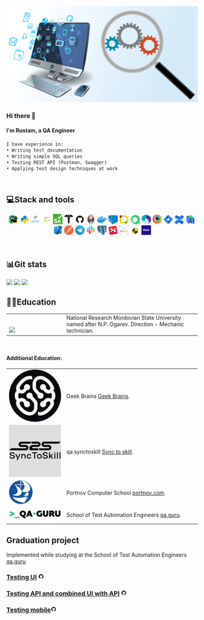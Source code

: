 ![grab-landing-page](https://github.com/rustamd74/rustamd74/blob/main/c69fa6e9d0af971ba052817ae70c4261.gif)


### Hi there 👋

#### I'm Rustam, a QA Engineer

```
I have experience in:
• Writing test documentation
• Writing simple SQL queries
• Testing REST API (Postman, Swagger)
• Applying test design techniques at work
```

<!--
**rustamd74/rustamd74** is a ✨ _special_ ✨ repository because its `README.md` (this file) appears on your GitHub profile.

Here are some ideas to get you started:

- 🔭 I’m currently working on ...
- 🌱 I’m currently learning ...
- 👯 I’m looking to collaborate on ...
- 🤔 I’m looking for help with ...
- 💬 Ask me about ...
- 📫 How to reach me: ...
- 😄 Pronouns: ...
- ⚡ Fun fact: ...
-->

<!--Stack and tools-->

&#8287;&#8287;&#8287;&#8287;&#8287;

## :computer:Stack and tools

<p  align="center">
  <code><img width="5%" title="Pycharm" src="images/logo_stacks/pycharm.png"></code>
  <code><img width="5%" title="Python" src="images/logo_stacks/python.png"></code>
  <code><img width="5%" title="Pytest" src="images/logo_stacks/pytest.png"></code>
  <code><img width="5%" title="Selene" src="images/logo_stacks/selene.png"></code>
  <code><img width="5%" title="Selenium" src="images/logo_stacks/selenium.png"></code>
  <code><img width="5%" title="Requests" src="images/logo_stacks/requests.png"></code>
  <code><img width="5%" title="GitHub" src="images/logo_stacks/github.png"></code>
  <code><img width="5%" title="Jenkins" src="images/logo_stacks/jenkins.png"></code>
  <code><img width="5%" title="Docker" src="images/logo_stacks/docker.png"></code>
  <code><img width="5%" title="Selenoid" src="images/logo_stacks/selenoid.png"></code>
  <code><img width="5%" title="Allure Report" src="images/logo_stacks/allure_report.png"></code>
  <code><img width="5%" title="Allure TestOps" src="images/logo_stacks/allure_testops.png"></code>
  <code><img width="5%" title="Appium" src="images/logo_stacks/appium.png"></code>
  <code><img width="5%" title="Browserstack" src="images/logo_stacks/browserstack.png"></code>
  <code><img width="5%" title="Jira" src="images/logo_stacks/jira.png"></code>
  <code><img width="5%" title="Confluence" src="images/logo_stacks/confluence.png"></code>
  <code><img width="5%" title="Android Studio" src="images/logo_stacks/android_studio.png"></code>
  <code><img width="5%" title="Xcode" src="images/logo_stacks/xcode.png"></code>
  <code><img width="5%" title="Postman" src="images/logo_stacks/postman.png"></code>
  <code><img width="5%" title="Telegram" src="images/logo_stacks/tg.png"></code>
  <code><img width="5%" title="Slack" src="images/logo_stacks/slack.png"></code>
  <code><img width="5%" title="PgAdmin" src="images/logo_stacks/pgadmin.png"></code>
  <code><img width="5%" title="Xmind" src="images/logo_stacks/xmind.png"></code>
  <code><img width="5%" title="MySQL" src="images/logo_stacks/mysql.png"></code>
  <code><img width="5%" title="TestLink" src="images/logo_stacks/testlink.png"></code>
  <code><img width="5%" title="Qase" src="images/logo_stacks/qase.png"></code>
</p>
<!--Git Stats-->

&#8287;&#8287;&#8287;&#8287;&#8287;

## :bar_chart:Git stats

![](http://github-profile-summary-cards.vercel.app/api/cards/stats?username=rustamd74&theme=tokyonight)
![](http://github-profile-summary-cards.vercel.app/api/cards/repos-per-language?username=rustamd74&theme=tokyonight)
![](https://github-profile-summary-cards.vercel.app/api/cards/profile-details?username=rustamd74&theme=tokyonight)

## :man_student:Education

<table width="100%" border='0'>
   <tr> 
    <td width="30%" valign="bottom"><img src="images/social_networks/univer_logo.jpg"></td><td valign="middle">National Research Mordovian State University named after N.P. Ogarev. Direction - Mechanic technician.</td></tr>
  </table>
  </br>

#### Additional Education:

<table width="100%" border='0'>
   <tr><td width="20%" valign="bottom"><img src="images/social_networks/gb.png"></td><td 
valign="middle">Geek Brains <a target="_blank" href="https://gb.ru/courses/testing">Geek Brains</a>.</td></tr>

   <tr><td width="30%" valign="bottom"><img src="images/social_networks/synctoskill.png"></td><td 
valign="middle">qa.synctoskill <a target="_blank" href="https://qa.synctoskill.com/course">Sync to skill</a>.</td></tr>
   </tr>

   <tr><td width="30%" valign="bottom"><img src="images/social_networks/portnov_logo.png"></td><td 
valign="middle">Portnov Computer 
School <a target="_blank" href="https://www.portnov.com">portnov.com</a>.</td></tr>

   <tr><td width="30%" valign="bottom"><img src="images/social_networks/qa_guru.png"></td><td valign="middle">School of Test Automation Engineers <a target="_blank" href="https://qa.guru">qa.guru</a>.</td></tr>
   </tr>
  </table>

## Graduation project

Implemented while studying at the School of Test Automation Engineers <a target="_blank" href="https://qa.guru">
qa.guru</a>

### [Testing UI](https://github.com/rustamd74/demoqa-tests-jenkins/tree/notifications/README.md) <img width="3%" title="GitHub" src="images/logo_stacks/github.png">

### [Testing API and combined UI with API](https://github.com/rustamd74/qa_guru_diplom_api#readme) <img width="3%" title="GitHub" src="images/logo_stacks/github.png">

### [Testing mobile](https://github.com/rustamd74/qa_guru_diplom_mobile/blob/mac_or_linux/README.md)<img width="3%" title="GitHub" src="images/logo_stacks/github.png">
